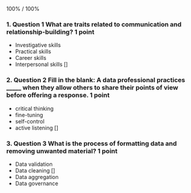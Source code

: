 
100% / 100%


### 1. Question 1 What are traits related to communication and relationship-building? 1 point 
* Investigative skills
* Practical skills 
* Career skills 
* Interpersonal skills []





### 2. Question 2 Fill in the blank: A data professional practices _____ when they allow others to share their points of view before offering a response. 1 point 
* critical thinking 
* fine-tuning 
* self-control 
* active listening []





### 3. Question 3 What is the process of formatting data and removing unwanted material? 1 point 
* Data validation 
* Data cleaning []
* Data aggregation 
* Data governance








